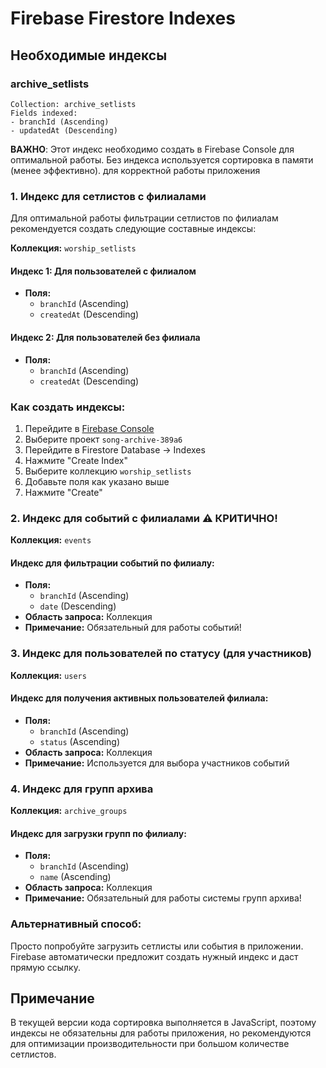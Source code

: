 # Firebase Firestore Indexes

## Необходимые индексы

### archive_setlists
```
Collection: archive_setlists
Fields indexed:
- branchId (Ascending)
- updatedAt (Descending)
```

**ВАЖНО**: Этот индекс необходимо создать в Firebase Console для оптимальной работы.
Без индекса используется сортировка в памяти (менее эффективно). для корректной работы приложения

### 1. Индекс для сетлистов с филиалами

Для оптимальной работы фильтрации сетлистов по филиалам рекомендуется создать следующие составные индексы:

**Коллекция:** `worship_setlists`

#### Индекс 1: Для пользователей с филиалом
- **Поля:**
  - `branchId` (Ascending)
  - `createdAt` (Descending)

#### Индекс 2: Для пользователей без филиала
- **Поля:**
  - `branchId` (Ascending) 
  - `createdAt` (Descending)

### Как создать индексы:

1. Перейдите в [Firebase Console](https://console.firebase.google.com)
2. Выберите проект `song-archive-389a6`
3. Перейдите в Firestore Database → Indexes
4. Нажмите "Create Index"
5. Выберите коллекцию `worship_setlists`
6. Добавьте поля как указано выше
7. Нажмите "Create"

### 2. Индекс для событий с филиалами ⚠️ КРИТИЧНО!

**Коллекция:** `events`

#### Индекс для фильтрации событий по филиалу:
- **Поля:**
  - `branchId` (Ascending)
  - `date` (Descending)
- **Область запроса:** Коллекция
- **Примечание:** Обязательный для работы событий!

### 3. Индекс для пользователей по статусу (для участников)

**Коллекция:** `users`

#### Индекс для получения активных пользователей филиала:
- **Поля:**
  - `branchId` (Ascending)
  - `status` (Ascending)
- **Область запроса:** Коллекция
- **Примечание:** Используется для выбора участников событий

### 4. Индекс для групп архива

**Коллекция:** `archive_groups`

#### Индекс для загрузки групп по филиалу:
- **Поля:**
  - `branchId` (Ascending)
  - `name` (Ascending)
- **Область запроса:** Коллекция
- **Примечание:** Обязательный для работы системы групп архива!

### Альтернативный способ:

Просто попробуйте загрузить сетлисты или события в приложении. Firebase автоматически предложит создать нужный индекс и даст прямую ссылку.

## Примечание

В текущей версии кода сортировка выполняется в JavaScript, поэтому индексы не обязательны для работы приложения, но рекомендуются для оптимизации производительности при большом количестве сетлистов.